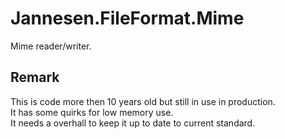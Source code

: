 ﻿# Jannesen.FileFormat.Mime

Mime reader/writer.

## Remark
This is code more then 10 years old but still in use in production.  
It has some quirks for low memory use.  
It needs a overhall to keep it up to date to current standard.
